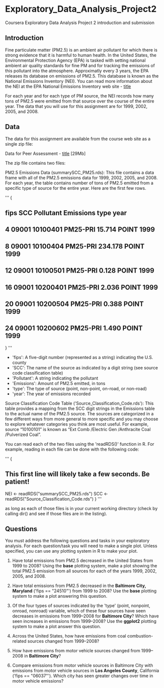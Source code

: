 # Exploratory_Data_Analysis_Project2
Coursera Exploratory Data Analysis Project 2 introduction and submission

## Introduction
Fine particulate matter (PM2.5) is an ambient air pollutant for which there is strong evidence that it is harmful to human health. In the United States, the Environmental Protection Agency (EPA) is tasked with setting national ambient air quality standards for fine PM and for tracking the emissions of this pollutant into the atmosphere. Approximatly every 3 years, the EPA releases its database on emissions of PM2.5. This database is known as the National Emissions Inventory (NEI). You can read more information about the NEI at the 
EPA National Emissions Inventory web site - [title](http://www.epa.gov/ttn/chief/eiinformation.html)

For each year and for each type of PM source, the NEI records how many tons of PM2.5 were emitted from that source over the course of the entire year. The data that you will use for this assignment are for 1999, 2002, 2005, and 2008.


## Data
The data for this assignment are available from the course web site as a single zip file:

Data for Peer Assessment - [title](https://d396qusza40orc.cloudfront.net/exdata%2Fdata%2FNEI_data.zip) [29Mb]

The zip file contains two files:

PM2.5 Emissions Data (summarySCC_PM25.rds): This file contains a data frame with all of the PM2.5 emissions data for 1999, 2002, 2005, and 2008. For each year, the table contains number of tons of PM2.5 emitted from a specific type of source for the entire year. Here are the first few rows.

'''
{
##     fips      SCC Pollutant Emissions  type year
## 4  09001 10100401  PM25-PRI    15.714 POINT 1999
## 8  09001 10100404  PM25-PRI   234.178 POINT 1999
## 12 09001 10100501  PM25-PRI     0.128 POINT 1999
## 16 09001 10200401  PM25-PRI     2.036 POINT 1999
## 20 09001 10200504  PM25-PRI     0.388 POINT 1999
## 24 09001 10200602  PM25-PRI     1.490 POINT 1999
}
'''


- 'fips': A five-digit number (represented as a string) indicating the U.S. county
- 'SCC': The name of the source as indicated by a digit string (see source code classification table)
- 'Pollutant': A string indicating the pollutant
- 'Emissions': Amount of PM2.5 emitted, in tons
- 'type': The type of source (point, non-point, on-road, or non-road)
- 'year': The year of emissions recorded

Source Classification Code Table ('Source_Classification_Code.rds'): This table provides a mapping from the SCC digit strings in the Emissions table to the actual name of the PM2.5 source. The sources are categorized in a few different ways from more general to more specific and you may choose to explore whatever categories you think are most useful. For example, source “10100101” is known as “Ext Comb /Electric Gen /Anthracite Coal /Pulverized Coal”.

You can read each of the two files using the 'readRDS()' function in R. For example, reading in each file can be done with the following code:

'''
{
## This first line will likely take a few seconds. Be patient!
NEI <- readRDS("summarySCC_PM25.rds")
SCC <- readRDS("Source_Classification_Code.rds")
}
'''

as long as each of those files is in your current working directory (check by calling dir() and see if those files are in the listing).

## Questions
You must address the following questions and tasks in your exploratory analysis. For each question/task you will need to make a single plot. Unless specified, you can use any plotting system in R to make your plot.

1. Have total emissions from PM2.5 decreased in the United States from 1999 to 2008? Using the **base** plotting system, make a plot showing the total PM2.5 emission from all sources for each of the years 1999, 2002, 2005, and 2008.

2. Have total emissions from PM2.5 decreased in the **Baltimore City, Maryland** ('fips == "24510"') from 1999 to 2008? Use the **base** plotting system to make a plot answering this question.

3. Of the four types of sources indicated by the 'type' (point, nonpoint, onroad, nonroad) variable, which of these four sources have seen decreases in emissions from 1999–2008 for **Baltimore City**? Which have seen increases in emissions from 1999–2008? Use the **ggplot2** plotting system to make a plot answer this question.

4. Across the United States, how have emissions from coal combustion-related sources changed from 1999–2008?

5. How have emissions from motor vehicle sources changed from 1999–2008 in **Baltimore City**?

6. Compare emissions from motor vehicle sources in Baltimore City with emissions from motor vehicle sources in **Los Angeles County**, California ('fips == "06037"'). Which city has seen greater changes over time in motor vehicle emissions?